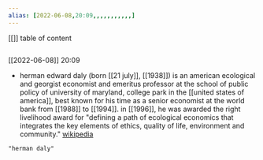 ```yaml
---
alias: [2022-06-08,20:09,,,,,,,,,,,]
---
```

[[]]
table of content
```toc
```

[[2022-06-08]] 20:09
- herman edward daly (born [[21 july]], [[1938]]) is an american ecological and georgist economist and emeritus professor at the school of public policy of university of maryland, college park in the [[united states of america]], best known for his time as a senior economist at the world bank from [[1988]] to [[1994]]. in [[1996]], he was awarded the right livelihood award for "defining a path of ecological economics that integrates the key elements of ethics, quality of life, environment and community."
[wikipedia](https://en.wikipedia.org/wiki/herman%20daly)
```query
"herman daly"
```